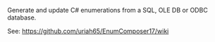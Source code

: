 Generate and update C# enumerations from a SQL, OLE DB or ODBC database.

See: https://github.com/uriah65/EnumComposer17/wiki
